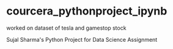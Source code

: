 # courcera_pythonproject_ipynb
worked on dataset of tesla and gamestop stock

Sujal Sharma's Python Project for Data Science Assignment
